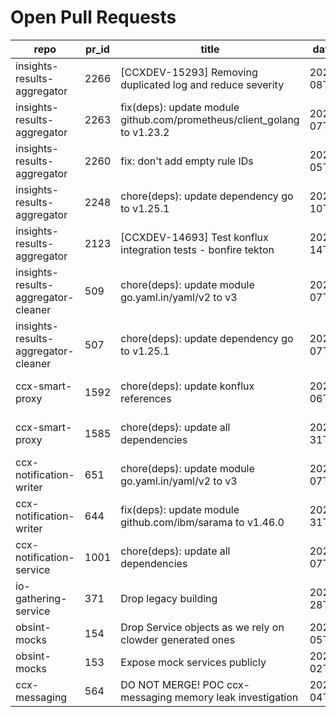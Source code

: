 # Open Pull Requests
repo | pr_id | title | date_created | url | author | ci_status
---|---|---|---|---|---|---
insights-results-aggregator | 2266 | [CCXDEV-15293] Removing duplicated log and reduce severity | 2025-09-08T11:57:29Z | https://github.com/RedHatInsights/insights-results-aggregator/pull/2266 | joselsegura | failed
insights-results-aggregator | 2263 | fix(deps): update module github.com/prometheus/client_golang to v1.23.2 | 2025-09-07T08:19:49Z | https://github.com/RedHatInsights/insights-results-aggregator/pull/2263 | app/red-hat-konflux | failed
insights-results-aggregator | 2260 | fix: don't add empty rule IDs | 2025-09-05T08:18:51Z | https://github.com/RedHatInsights/insights-results-aggregator/pull/2260 | juandspy | ok
insights-results-aggregator | 2248 | chore(deps): update dependency go to v1.25.1 | 2025-08-10T08:36:08Z | https://github.com/RedHatInsights/insights-results-aggregator/pull/2248 | app/red-hat-konflux | failed
insights-results-aggregator | 2123 | [CCXDEV-14693] Test konflux integration tests - bonfire tekton | 2025-03-14T10:36:51Z | https://github.com/RedHatInsights/insights-results-aggregator/pull/2123 | matysek | failed
insights-results-aggregator-cleaner | 509 | chore(deps): update module go.yaml.in/yaml/v2 to v3 | 2025-09-07T20:32:14Z | https://github.com/RedHatInsights/insights-results-aggregator-cleaner/pull/509 | app/red-hat-konflux | failed
insights-results-aggregator-cleaner | 507 | chore(deps): update dependency go to v1.25.1 | 2025-09-07T08:18:42Z | https://github.com/RedHatInsights/insights-results-aggregator-cleaner/pull/507 | app/red-hat-konflux | ok
ccx-smart-proxy | 1592 | chore(deps): update konflux references | 2025-09-06T08:32:04Z | https://github.com/RedHatInsights/insights-results-smart-proxy/pull/1592 | app/red-hat-konflux | ok
ccx-smart-proxy | 1585 | chore(deps): update all dependencies | 2025-08-31T16:23:55Z | https://github.com/RedHatInsights/insights-results-smart-proxy/pull/1585 | app/red-hat-konflux | failed
ccx-notification-writer | 651 | chore(deps): update module go.yaml.in/yaml/v2 to v3 | 2025-09-07T20:32:59Z | https://github.com/RedHatInsights/ccx-notification-writer/pull/651 | app/red-hat-konflux | failed
ccx-notification-writer | 644 | fix(deps): update module github.com/ibm/sarama to v1.46.0 | 2025-08-31T12:43:30Z | https://github.com/RedHatInsights/ccx-notification-writer/pull/644 | app/red-hat-konflux | failed
ccx-notification-service | 1001 | chore(deps): update all dependencies | 2025-09-07T20:33:01Z | https://github.com/RedHatInsights/ccx-notification-service/pull/1001 | app/red-hat-konflux | ok
io-gathering-service | 371 | Drop legacy building | 2025-03-28T12:35:04Z | https://github.com/RedHatInsights/insights-operator-gathering-conditions-service/pull/371 | ikerreyes | failed
obsint-mocks | 154 | Drop Service objects as we rely on clowder generated ones | 2025-09-05T13:57:45Z | https://github.com/RedHatInsights/obsint-mocks/pull/154 | ikerreyes | ok
obsint-mocks | 153 | Expose mock services publicly | 2025-09-02T09:04:40Z | https://github.com/RedHatInsights/obsint-mocks/pull/153 | ikerreyes | ok
ccx-messaging | 564 | DO NOT MERGE! POC ccx-messaging memory leak investigation | 2025-08-04T07:55:03Z | https://github.com/RedHatInsights/insights-ccx-messaging/pull/564 | Jakub007d | failed

